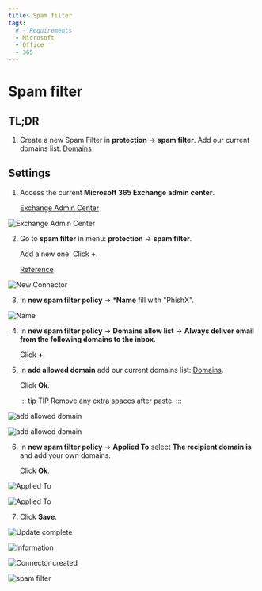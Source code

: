 ```yaml
---
title: Spam filter
tags:
  # - Requirements
  - Microsoft
  - Office
  - 365
---
```

# Spam filter

## TL;DR

1. Create a new Spam Filter in **protection** -> **spam filter**. Add our current domains list: [Domains](../domains.html#separated-by-semi-colons)

## Settings

1. Access the current **Microsoft 365 Exchange admin center**.

   [Exchange Admin Center](https://outlook.office365.com/ecp/)

![Exchange Admin Center](https://cdn.phishx.io/phishx-docs/images/microsoft_365_10.webp)

2. Go to **spam filter** in menu: **protection** -> **spam filter**.

   Add a new one. Click **+**.

   [Reference](https://docs.microsoft.com/en-us/microsoft-365/security/office-365-security/configure-your-spam-filter-policies)

![New Connector](https://cdn.phishx.io/phishx-docs/images/microsoft_365_11.webp)

3. In **new spam filter policy** -> ***Name** fill with "PhishX".

![Name](https://cdn.phishx.io/phishx-docs/images/microsoft_365_12.webp)

4. In **new spam filter policy** -> **Domains allow list** -> **Always deliver email from the following domains to the inbox**.

   Click **+**.

5. In **add allowed domain** add our current domains list: [Domains](../domains.html#separated-by-semi-colons).

   Click **Ok**.

   ::: tip TIP
   Remove any extra spaces after paste.
   :::

![add allowed domain](https://cdn.phishx.io/phishx-docs/images/microsoft_365_13.webp)

![add allowed domain](https://cdn.phishx.io/phishx-docs/images/microsoft_365_14.webp)

6. In **new spam filter policy** -> **Applied To** select **The recipient domain is** and add your own domains.

   Click **Ok**.

![Applied To](https://cdn.phishx.io/phishx-docs/images/microsoft_365_15.webp)

![Applied To](https://cdn.phishx.io/phishx-docs/images/microsoft_365_16.webp)

7. Click **Save**.

![Update complete](https://cdn.phishx.io/phishx-docs/images/microsoft_365_17.webp)

![Information](https://cdn.phishx.io/phishx-docs/images/microsoft_365_18.webp)

![Connector created](https://cdn.phishx.io/phishx-docs/images/microsoft_365_19.webp)

![spam filter](https://cdn.phishx.io/phishx-docs/images/microsoft_365_20.webp)
